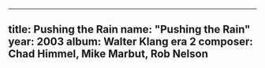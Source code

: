 
---
title: Pushing the Rain
name: "Pushing the Rain"
year:  2003
album: Walter Klang era 2
composer: Chad Himmel, Mike Marbut, Rob Nelson
---
